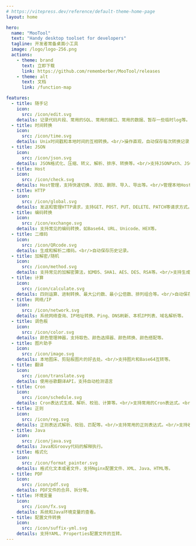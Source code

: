 ```yaml
---
# https://vitepress.dev/reference/default-theme-home-page
layout: home

hero:
  name: "MooTool"
  text: "Handy desktop toolset for developers"
  tagline: 开发者常备桌面小工具
  image: /logo/logo-256.png
  actions:
    - theme: brand
      text: 立即下载
      link: https://github.com/rememberber/MooTool/releases
    - theme: alt
      text: 文档
      link: /function-map

features:
  - title: 随手记
    icon:
      src: /icon/edit.svg
    details: 记录代码片段、常用的SQL、常用的接口、常用的数据、暂存一些临时log等。<br/>支持丰富的快捷替换和转换操作。
  - title: 时间转换
    icon:
      src: /icon/time.svg
    details: Unix时间戳和本地时间的互相转换。<br/>操作直观，自动保存每次转换记录，支持毫秒和秒级别的时间戳。
  - title: JSON
    icon:
      src: /icon/json.svg
    details: JSON格式化、压缩、转义、解析、排序、转换等。<br/>支持JSONPath、JSON和XML互转、JSON和JavaBean互转等。
  - title: Host
    icon:
      src: /icon/check.svg
    details: Host管理，支持快速切换、添加、删除、导入、导出等。<br/>管理本地Host文件的好帮手。
  - title: HTTP
    icon:
      src: /icon/global.svg
    details: 发送和管理HTTP请求，支持GET、POST、PUT、DELETE、PATCH等请求方式。<br/>支持自定义请求头、请求体、请求参数、请求Cookie等。
  - title: 编码转换
    icon:
      src: /icon/exchange.svg
    details: 支持常见的编码转换，如Base64、URL、Unicode、HEX等。
  - title: 二维码
    icon:
      src: /icon/QRcode.svg
    details: 生成和解析二维码。<br/>自动保存历史记录。
  - title: 加解密/随机
    icon:
      src: /icon/method.svg
    details: 支持常见的加解密算法，如MD5、SHA1、AES、DES、RSA等。<br/>支持生成随机字符串、随机数字、随机密码等。
  - title: 计算
    icon:
      src: /icon/calculate.svg
    details: 四则运算、进制转换、最大公约数、最小公倍数、排列组合等。<br/>自动保存历史记录。
  - title: 网络/IP
    icon:
      src: /icon/network.svg
    details: 系统网络查询、IP地址转换、Ping、DNS刷新、本机IP列表、域名解析等。
  - title: 调色板
    icon:
      src: /icon/color.svg
    details: 颜色管理神器，支持取色、颜色选择器、颜色转换、颜色搭配等。
  - title: 图片助手
    icon:
      src: /icon/image.svg
    details: 本地图床、剪贴板图片的好去处。<br/>支持图片和Base64互转等。
  - title: 翻译
    icon:
      src: /icon/translate.svg
    details: 使用谷歌翻译API，支持自动检测语言
  - title: Cron
    icon:
      src: /icon/schedule.svg
    details: Cron表达式生成、解析、校验、计算等。<br/>支持常用的Cron表达式。<br/>支持收藏。
  - title: 正则
    icon:
      src: /icon/reg.svg
    details: 正则表达式解析、校验、匹配等。<br/>支持常用的正则表达式。<br/>支持收藏。
  - title: Java
    icon:
      src: /icon/java.svg
    details: Java和Groovy代码的解释执行。
  - title: 格式化
    icon:
      src: /icon/format_painter.svg
    details: 格式化文本或者文件，支持Nginx配置文件、XML、Java、HTML等。
  - title: PDF
    icon:
      src: /icon/pdf.svg
    details: PDF文件的合并、拆分等。
  - title: 环境变量
    icon:
      src: /icon/fx.svg
    details: 系统和Java环境变量的查看。
  - title: 配置文件转换
    icon:
      src: /icon/suffix-yml.svg
    details: 支持YAML、Properties配置文件的互转。
---
```


<!--@include: ./overview.md-->
<!--@include: ./function-map.md-->